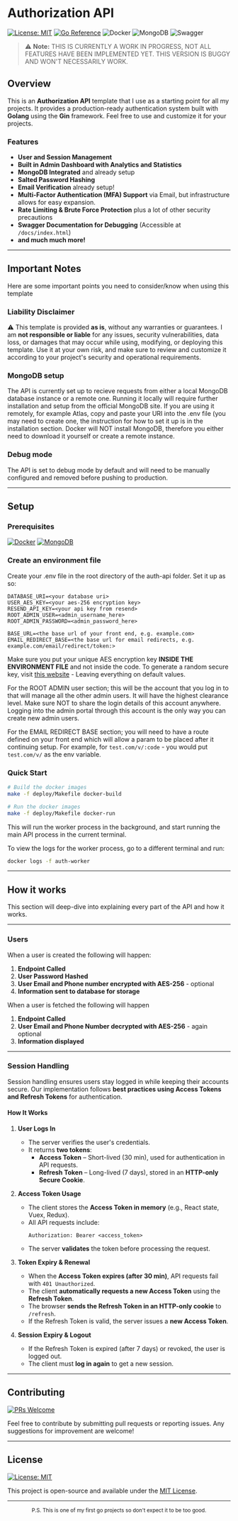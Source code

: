 # Authorization API

[![License: MIT](https://img.shields.io/badge/License-MIT-yellow.svg)](https://opensource.org/licenses/MIT)
[![Go Reference](https://pkg.go.dev/badge/golang.org/x/example.svg)](https://pkg.go.dev/)
![Docker](https://img.shields.io/badge/docker-%230db7ed.svg?style=flat&logo=docker&logoColor=white)
![MongoDB](https://img.shields.io/badge/MongoDB-%234ea94b.svg?style=flat&logo=mongodb&logoColor=white)
![Swagger](https://img.shields.io/badge/-Swagger-%23Clojure?style=flat&logo=swagger&logoColor=white)

> ⚠️ **Note:** THIS IS CURRENTLY A WORK IN PROGRESS, NOT ALL FEATURES HAVE BEEN IMPLEMENTED YET. THIS VERSION IS BUGGY AND WON'T NECESSARILY WORK.

## Overview
This is an **Authorization API** template that I use as a starting point for all my projects. It provides a production-ready authentication system built with **Golang** using the **Gin** framework. Feel free to use and customize it for your projects.

### Features
- **User and Session Management**
- **Built in Admin Dashboard with Analytics and Statistics**
- **MongoDB Integrated** and already setup
- **Salted Password Hashing**
- **Email Verification** already setup!
- **Multi-Factor Authentication (MFA) Support** via Email, but infrastructure allows for easy expansion.
- **Rate Limiting & Brute Force Protection** plus a lot of other security precautions
- **Swagger Documentation for Debugging** (Accessible at `/docs/index.html`)
- **and much much more!**

---

## Important Notes
Here are some important points you need to consider/know when using this template

### Liability Disclaimer

⚠️ This template is provided **as is**, without any warranties or guarantees. I am **not responsible or liable** for any issues, security vulnerabilities, data loss, or damages that may occur while using, modifying, or deploying this template. Use it at your own risk, and make sure to review and customize it according to your project's security and operational requirements.

### MongoDB setup
The API is currently set up to recieve requests from either a local MongoDB database instance or a remote one. Running it locally will require further installation and setup from the official MongoDB site. If you are using it remotely, for example Atlas, copy and paste your URI into the .env file (you may need to create one, the instruction for how to set it up is in the installation section. Docker will NOT install MongoDB, therefore you either need to download it yourself or create a remote instance.

### Debug mode
The API is set to debug mode by default and will need to be manually configured and removed before pushing to production.

---

## Setup

### Prerequisites

[![Docker](https://img.shields.io/badge/docker-%230db7ed.svg?style=for-the-badge&logo=docker&logoColor=white)](https://www.docker.com/products/docker-desktop/)
[![MongoDB](https://img.shields.io/badge/MongoDB-%234ea94b.svg?style=for-the-badge&logo=mongodb&logoColor=white)](https://www.mongodb.com/)

### Create an environment file
Create your .env file in the root directory of the auth-api folder.
Set it up as so:

```env
DATABASE_URI=<your database uri>
USER_AES_KEY=<your aes-256 encryption key>
RESEND_API_KEY=<your api key from resend>
ROOT_ADMIN_USER=<admin_username_here>
ROOT_ADMIN_PASSWORD=<admin_password_here>

BASE_URL=<the base url of your front end, e.g. example.com>
EMAIL_REDIRECT_BASE=<the base url for email redirects, e.g. example.com/email/redirect/token:>
```

Make sure you put your unique AES encryption key **INSIDE THE ENVIRONMENT FILE** and not inside the code. To generate a random secure key, visit [this website](https://generate-random.org/encryption-key-generator) - Leaving everything on default values.

For the ROOT ADMIN user section; this will be the account that you log in to that will manage all the other admin users. It will have the highest clearance level. Make sure NOT to share the login details of this account anywhere. Logging into the admin portal through this account is the only way you can create new admin users.

For the EMAIL REDIRECT BASE section; you will need to have a route defined on your front end which will allow a param to be placed after it continuing setup. For example, for ``test.com/v/:code`` - you would put ``test.com/v/`` as the env variable.

### Quick Start

```sh
# Build the docker images
make -f deploy/Makefile docker-build

# Run the docker images
make -f deploy/Makefile docker-run
```

This will run the worker process in the background, and start running the main API process in the current terminal.

To view the logs for the worker process, go to a different terminal and run:

```sh
docker logs -f auth-worker
```

---

## How it works  
This section will deep-dive into explaining every part of the API and how it works.

---

### Users
When a user is created the following will happen:

1. **Endpoint Called**
2. **User Password Hashed**
3. **User Email and Phone number encrypted with AES-256** - optional
4. **Information sent to database for storage**

When a user is fetched the following will happen

1. **Endpoint Called**
2. **User Email and Phone Number decrypted with AES-256** - again optional
3. **Information displayed** 

---

### Session Handling

Session handling ensures users stay logged in while keeping their accounts secure. Our implementation follows **best practices using Access Tokens and Refresh Tokens** for authentication.  

#### **How It Works**  

1. **User Logs In**  
   - The server verifies the user's credentials.  
   - It returns **two tokens**:  
     - **Access Token** – Short-lived (30 min), used for authentication in API requests.  
     - **Refresh Token** – Long-lived (7 days), stored in an **HTTP-only Secure Cookie**.  

2. **Access Token Usage**  
   - The client stores the **Access Token in memory** (e.g., React state, Vuex, Redux).  
   - All API requests include:  
     ```
     Authorization: Bearer <access_token>
     ```
   - The server **validates** the token before processing the request.  

3. **Token Expiry & Renewal**  
   - When the **Access Token expires (after 30 min)**, API requests fail with `401 Unauthorized`.  
   - The client **automatically requests a new Access Token** using the **Refresh Token**.  
   - The browser **sends the Refresh Token in an HTTP-only cookie** to `/refresh`.  
   - If the Refresh Token is valid, the server issues a **new Access Token**.  

4. **Session Expiry & Logout**  
   - If the Refresh Token is expired (after 7 days) or revoked, the user is logged out.  
   - The client must **log in again** to get a new session.

---

## Contributing

[![PRs Welcome](https://img.shields.io/badge/PRs-welcome-brightgreen.svg?style=flat-square)](http://makeapullrequest.com)

Feel free to contribute by submitting pull requests or reporting issues. Any suggestions for improvement are welcome!

---

## License

[![License: MIT](https://img.shields.io/badge/License-MIT-yellow.svg)](https://opensource.org/licenses/MIT)

This project is open-source and available under the [MIT License](LICENSE).

---

<div align="center">
<sup>P.S. This is one of my first go projects so don't expect it to be too good.</sup>
</div>
